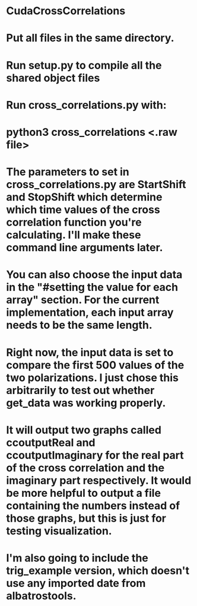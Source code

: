 # CudaCrossCorrelations

# Put all files in the same directory.
# Run setup.py to compile all the shared object files
# Run cross_correlations.py with:
# python3 cross_correlations <.raw file>

# The parameters to set in cross_correlations.py are StartShift and StopShift which determine which time values of the cross correlation function you're calculating. I'll make these command line arguments later.
# You can also choose the input data in the "#setting the value for each array" section. For the current implementation, each input array needs to be the same length.
# Right now, the input data is set to compare the first 500 values of the two polarizations. I just chose this arbitrarily to test out whether get_data was working properly.

# It will output two graphs called ccoutputReal and ccoutputImaginary for the real part of the cross correlation and the imaginary part respectively. It would be more helpful to output a file containing the numbers instead of those graphs, but this is just for testing visualization.

# I'm also going to include the trig_example version, which doesn't use any imported date from albatrostools.
